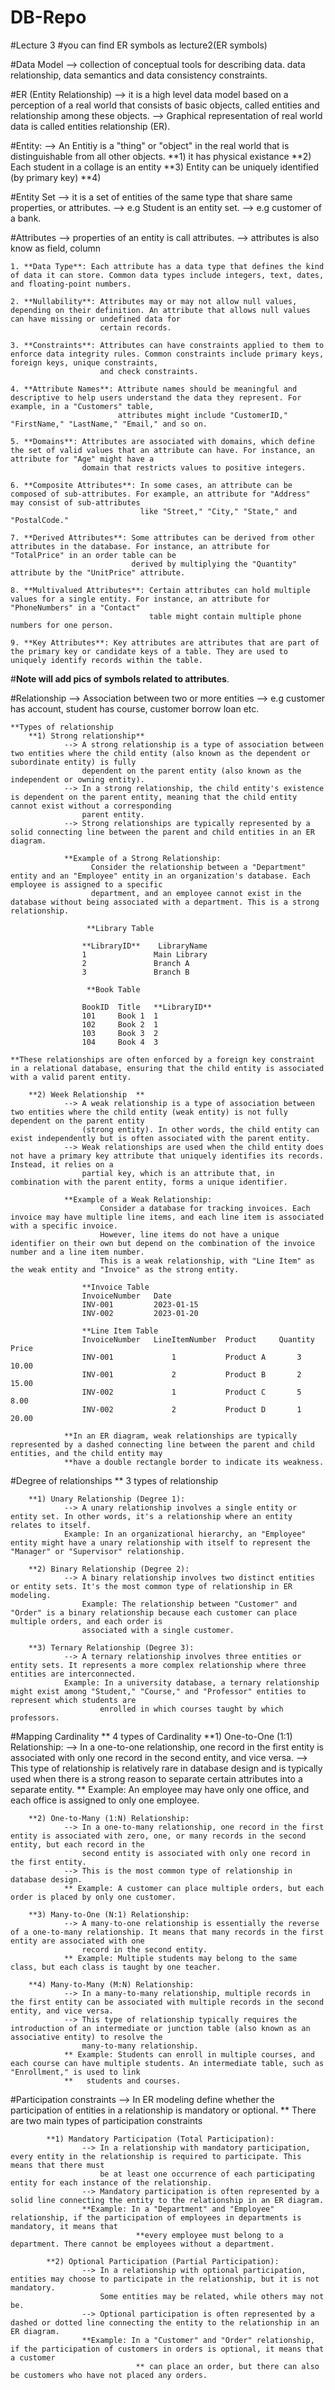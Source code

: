 # DB-Repo
 
#Lecture 3
#you can find ER symbols as lecture2(ER symbols)

#Data Model
		 --> collection of conceptual tools for describing data. data relationship, data semantics and data consistency constraints.

#ER (Entity Relationship)
		--> it is a high level data model based on a perception of a real world that consists of basic objects, called entities and relationship among these objects.
		--> Graphical representation of real world data is called entities relationship (ER).


#Entity:
	  --> An Entitiy is a "thing" or "object" in the real world that is distinguishable from all other objects.
		**1) it has physical existance
		**2) Each student in a collage is an entity
		**3) Entity can be uniquely identified (by primary key)
		**4) 



#Entity Set
	  --> it is a set of entities of the same type that share same properties, or attributes.
	  --> e.g Student is an entity set.
	  --> e.g customer of a bank.


#Attributes
	  --> properties of an entity is call attributes.
	  --> attributes is also know as field, column 


	1. **Data Type**: Each attribute has a data type that defines the kind of data it can store. Common data types include integers, text, dates, and floating-point numbers.

	2. **Nullability**: Attributes may or may not allow null values, depending on their definition. An attribute that allows null values can have missing or undefined data for
						certain records.

	3. **Constraints**: Attributes can have constraints applied to them to enforce data integrity rules. Common constraints include primary keys, foreign keys, unique constraints, 
	                    and check constraints.

	4. **Attribute Names**: Attribute names should be meaningful and descriptive to help users understand the data they represent. For example, in a "Customers" table, 
	                        attributes might include "CustomerID," "FirstName," "LastName," "Email," and so on.

	5. **Domains**: Attributes are associated with domains, which define the set of valid values that an attribute can have. For instance, an attribute for "Age" might have a 
	                domain that restricts values to positive integers.

	6. **Composite Attributes**: In some cases, an attribute can be composed of sub-attributes. For example, an attribute for "Address" may consist of sub-attributes 
	                             like "Street," "City," "State," and "PostalCode."

	7. **Derived Attributes**: Some attributes can be derived from other attributes in the database. For instance, an attribute for "TotalPrice" in an order table can be 
	                           derived by multiplying the "Quantity" attribute by the "UnitPrice" attribute.

	8. **Multivalued Attributes**: Certain attributes can hold multiple values for a single entity. For instance, an attribute for "PhoneNumbers" in a "Contact" 
	                               table might contain multiple phone numbers for one person.

	9. **Key Attributes**: Key attributes are attributes that are part of the primary key or candidate keys of a table. They are used to uniquely identify records within the table.

#**Note will add pics of symbols related to attributes**.


#Relationship
	 --> Association between two or more entities
	 --> e.g customer has account, student has course, customer borrow loan etc.
	
	**Types of relationship
		**1) Strong relationship**
				--> A strong relationship is a type of association between two entities where the child entity (also known as the dependent or subordinate entity) is fully 
				    dependent on the parent entity (also known as the independent or owning entity).
				--> In a strong relationship, the child entity's existence is dependent on the parent entity, meaning that the child entity cannot exist without a corresponding 
				    parent entity.
				--> Strong relationships are typically represented by a solid connecting line between the parent and child entities in an ER diagram.
				
				**Example of a Strong Relationship:
                      Consider the relationship between a "Department" entity and an "Employee" entity in an organization's database. Each employee is assigned to a specific
					  department, and an employee cannot exist in the database without being associated with a department. This is a strong relationship.
					  
					 **Library Table

					**LibraryID**	 LibraryName
					1				Main Library
					2				Branch A
					3				Branch B

					 **Book Table

					BookID	Title	**LibraryID**
					101		Book 1	1
					102		Book 2	1
					103		Book 3	2
					104		Book 4	3
				
	**These relationships are often enforced by a foreign key constraint in a relational database, ensuring that the child entity is associated with a valid parent entity.

		**2) Week Relationship  **
				--> A weak relationship is a type of association between two entities where the child entity (weak entity) is not fully dependent on the parent entity 
					(strong entity). In other words, the child entity can exist independently but is often associated with the parent entity.
				--> Weak relationships are used when the child entity does not have a primary key attribute that uniquely identifies its records. Instead, it relies on a 
				    partial key, which is an attribute that, in combination with the parent entity, forms a unique identifier.
					
				**Example of a Weak Relationship:
						Consider a database for tracking invoices. Each invoice may have multiple line items, and each line item is associated with a specific invoice. 
						However, line items do not have a unique identifier on their own but depend on the combination of the invoice number and a line item number. 
						This is a weak relationship, with "Line Item" as the weak entity and "Invoice" as the strong entity.
					
					**Invoice Table
					InvoiceNumber	Date
					INV-001			2023-01-15
					INV-002			2023-01-20
					
					**Line Item Table
					InvoiceNumber	LineItemNumber	Product 	Quantity	Price
					INV-001				1			Product A		3		10.00
					INV-001				2			Product B		2		15.00
					INV-002				1			Product C		5		8.00
					INV-002				2			Product D		1		20.00
					
				**In an ER diagram, weak relationships are typically represented by a dashed connecting line between the parent and child entities, and the child entity may 
				**have a double rectangle border to indicate its weakness.


#Degree of relationships
		** 3 types of relationship
		
		**1) Unary Relationship (Degree 1):
				--> A unary relationship involves a single entity or entity set. In other words, it's a relationship where an entity relates to itself.
				Example: In an organizational hierarchy, an "Employee" entity might have a unary relationship with itself to represent the "Manager" or "Supervisor" relationship.

		**2) Binary Relationship (Degree 2):
				--> A binary relationship involves two distinct entities or entity sets. It's the most common type of relationship in ER modeling.
					Example: The relationship between "Customer" and "Order" is a binary relationship because each customer can place multiple orders, and each order is
					associated with a single customer.

		**3) Ternary Relationship (Degree 3):
				--> A ternary relationship involves three entities or entity sets. It represents a more complex relationship where three entities are interconnected.
				Example: In a university database, a ternary relationship might exist among "Student," "Course," and "Professor" entities to represent which students are 
						enrolled in which courses taught by which professors.


#Mapping Cardinality
		** 4 types of Cardinality
		**1) One-to-One (1:1) Relationship:
				--> In a one-to-one relationship, one record in the first entity is associated with only one record in the second entity, and vice versa.
				-->	This type of relationship is relatively rare in database design and is typically used when there is a strong reason to separate certain attributes into a 
					separate entity.
				** Example: An employee may have only one office, and each office is assigned to only one employee.
				
		**2) One-to-Many (1:N) Relationship:
				--> In a one-to-many relationship, one record in the first entity is associated with zero, one, or many records in the second entity, but each record in the 
					second entity is associated with only one record in the first entity.
				--> This is the most common type of relationship in database design.
				** Example: A customer can place multiple orders, but each order is placed by only one customer.
				
		**3) Many-to-One (N:1) Relationship:
				--> A many-to-one relationship is essentially the reverse of a one-to-many relationship. It means that many records in the first entity are associated with one 
					record in the second entity.
				** Example: Multiple students may belong to the same class, but each class is taught by one teacher.
				
		**4) Many-to-Many (M:N) Relationship:
				--> In a many-to-many relationship, multiple records in the first entity can be associated with multiple records in the second entity, and vice versa.
				--> This type of relationship typically requires the introduction of an intermediate or junction table (also known as an associative entity) to resolve the 
					many-to-many relationship.
				** Example: Students can enroll in multiple courses, and each course can have multiple students. An intermediate table, such as "Enrollment," is used to link 
				**   students and courses.


#Participation constraints 
			--> In ER modeling define whether the participation of entities in a relationship is mandatory or optional.
			** There are two main types of participation constraints
			
			**1) Mandatory Participation (Total Participation):
					--> In a relationship with mandatory participation, every entity in the relationship is required to participate. This means that there must 
						be at least one occurrence of each participating entity for each instance of the relationship.
					--> Mandatory participation is often represented by a solid line connecting the entity to the relationship in an ER diagram.
					**Example: In a "Department" and "Employee" relationship, if the participation of employees in departments is mandatory, it means that 
								**every employee must belong to a department. There cannot be employees without a department.

			**2) Optional Participation (Partial Participation):
					--> In a relationship with optional participation, entities may choose to participate in the relationship, but it is not mandatory. 
						Some entities may be related, while others may not be.
					--> Optional participation is often represented by a dashed or dotted line connecting the entity to the relationship in an ER diagram.
					**Example: In a "Customer" and "Order" relationship, if the participation of customers in orders is optional, it means that a customer 
								** can place an order, but there can also be customers who have not placed any orders.

